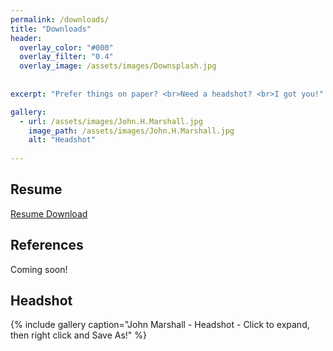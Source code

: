 ```yaml
---
permalink: /downloads/
title: "Downloads"
header:
  overlay_color: "#000"
  overlay_filter: "0.4"
  overlay_image: /assets/images/Downsplash.jpg
  
    
excerpt: "Prefer things on paper? <br>Need a headshot? <br>I got you!"

gallery:
  - url: /assets/images/John.H.Marshall.jpg
    image_path: /assets/images/John.H.Marshall.jpg
    alt: "Headshot"
   
---
```

## Resume
<i class="far fa-file-powerpoint"></i> <a href="https://netmarshall.github.io/John.H.Marshall/assets/docs/John-H-Marshall-Resume.pdf">Resume Download</a>

## References
Coming soon!

## Headshot
{% include gallery caption="John Marshall - Headshot - Click to expand, then right click and Save As!" %}

